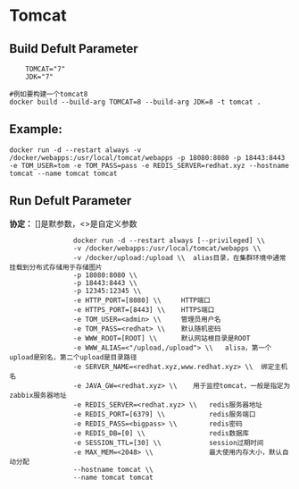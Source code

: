 Tomcat
===

## Build Defult Parameter

        TOMCAT="7"
        JDK="7"

    #例如要构建一个tomcat8
    docker build --build-arg TOMCAT=8 --build-arg JDK=8 -t tomcat .

## Example:

    docker run -d --restart always -v /docker/webapps:/usr/local/tomcat/webapps -p 18080:8080 -p 18443:8443 -e TOM_USER=tom -e TOM_PASS=pass -e REDIS_SERVER=redhat.xyz --hostname tomcat --name tomcat tomcat

## Run Defult Parameter
**协定：** []是默参数，<>是自定义参数

					docker run -d --restart always [--privileged] \\
					-v /docker/webapps:/usr/local/tomcat/webapps \\
					-v /docker/upload:/upload \\  alias目录，在集群环境中通常挂载到分布式存储用于存储图片
					-p 18080:8080 \\
					-p 18443:8443 \\
					-p 12345:12345 \\
					-e HTTP_PORT=[8080] \\     HTTP端口
					-e HTTPS_PORT=[8443] \\    HTTPS端口
					-e TOM_USER=<admin> \\     管理员用户名
					-e TOM_PASS=<redhat> \\    默认随机密码
					-e WWW_ROOT=[ROOT] \\      默认网站根目录是ROOT
					-e WWW_ALIAS=<"/upload,/upload"> \\   alisa，第一个upload是别名，第二个upload是目录路径
					-e SERVER_NAME=<redhat.xyz,www.redhat.xyz> \\  绑定主机名
					-e JAVA_GW=<redhat.xyz> \\    用于监控tomcat，一般是指定为zabbix服务器地址
					-e REDIS_SERVER=<redhat.xyz> \\   redis服务器地址
					-e REDIS_PORT=[6379] \\           redis服务端口
					-e REDIS_PASS=<bigpass> \\        redis密码
					-e REDIS_DB=[0] \\                redis数据库
					-e SESSION_TTL=[30] \\            session过期时间
					-e MAX_MEM=<2048> \\              最大使用内存大小，默认自动分配
					--hostname tomcat \\
					--name tomcat tomcat

